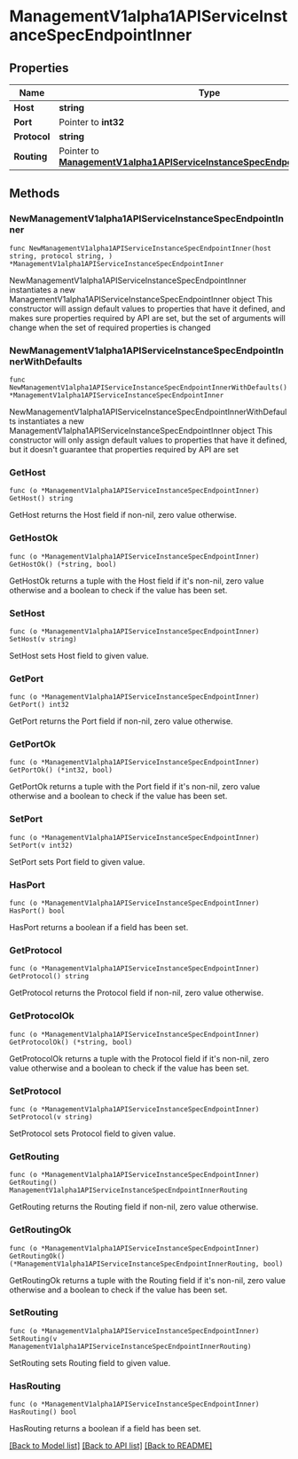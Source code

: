 # ManagementV1alpha1APIServiceInstanceSpecEndpointInner

## Properties

Name | Type | Description | Notes
------------ | ------------- | ------------- | -------------
**Host** | **string** |  | 
**Port** | Pointer to **int32** |  | [optional] 
**Protocol** | **string** |  | 
**Routing** | Pointer to [**ManagementV1alpha1APIServiceInstanceSpecEndpointInnerRouting**](ManagementV1alpha1APIServiceInstanceSpecEndpointInnerRouting.md) |  | [optional] 

## Methods

### NewManagementV1alpha1APIServiceInstanceSpecEndpointInner

`func NewManagementV1alpha1APIServiceInstanceSpecEndpointInner(host string, protocol string, ) *ManagementV1alpha1APIServiceInstanceSpecEndpointInner`

NewManagementV1alpha1APIServiceInstanceSpecEndpointInner instantiates a new ManagementV1alpha1APIServiceInstanceSpecEndpointInner object
This constructor will assign default values to properties that have it defined,
and makes sure properties required by API are set, but the set of arguments
will change when the set of required properties is changed

### NewManagementV1alpha1APIServiceInstanceSpecEndpointInnerWithDefaults

`func NewManagementV1alpha1APIServiceInstanceSpecEndpointInnerWithDefaults() *ManagementV1alpha1APIServiceInstanceSpecEndpointInner`

NewManagementV1alpha1APIServiceInstanceSpecEndpointInnerWithDefaults instantiates a new ManagementV1alpha1APIServiceInstanceSpecEndpointInner object
This constructor will only assign default values to properties that have it defined,
but it doesn't guarantee that properties required by API are set

### GetHost

`func (o *ManagementV1alpha1APIServiceInstanceSpecEndpointInner) GetHost() string`

GetHost returns the Host field if non-nil, zero value otherwise.

### GetHostOk

`func (o *ManagementV1alpha1APIServiceInstanceSpecEndpointInner) GetHostOk() (*string, bool)`

GetHostOk returns a tuple with the Host field if it's non-nil, zero value otherwise
and a boolean to check if the value has been set.

### SetHost

`func (o *ManagementV1alpha1APIServiceInstanceSpecEndpointInner) SetHost(v string)`

SetHost sets Host field to given value.


### GetPort

`func (o *ManagementV1alpha1APIServiceInstanceSpecEndpointInner) GetPort() int32`

GetPort returns the Port field if non-nil, zero value otherwise.

### GetPortOk

`func (o *ManagementV1alpha1APIServiceInstanceSpecEndpointInner) GetPortOk() (*int32, bool)`

GetPortOk returns a tuple with the Port field if it's non-nil, zero value otherwise
and a boolean to check if the value has been set.

### SetPort

`func (o *ManagementV1alpha1APIServiceInstanceSpecEndpointInner) SetPort(v int32)`

SetPort sets Port field to given value.

### HasPort

`func (o *ManagementV1alpha1APIServiceInstanceSpecEndpointInner) HasPort() bool`

HasPort returns a boolean if a field has been set.

### GetProtocol

`func (o *ManagementV1alpha1APIServiceInstanceSpecEndpointInner) GetProtocol() string`

GetProtocol returns the Protocol field if non-nil, zero value otherwise.

### GetProtocolOk

`func (o *ManagementV1alpha1APIServiceInstanceSpecEndpointInner) GetProtocolOk() (*string, bool)`

GetProtocolOk returns a tuple with the Protocol field if it's non-nil, zero value otherwise
and a boolean to check if the value has been set.

### SetProtocol

`func (o *ManagementV1alpha1APIServiceInstanceSpecEndpointInner) SetProtocol(v string)`

SetProtocol sets Protocol field to given value.


### GetRouting

`func (o *ManagementV1alpha1APIServiceInstanceSpecEndpointInner) GetRouting() ManagementV1alpha1APIServiceInstanceSpecEndpointInnerRouting`

GetRouting returns the Routing field if non-nil, zero value otherwise.

### GetRoutingOk

`func (o *ManagementV1alpha1APIServiceInstanceSpecEndpointInner) GetRoutingOk() (*ManagementV1alpha1APIServiceInstanceSpecEndpointInnerRouting, bool)`

GetRoutingOk returns a tuple with the Routing field if it's non-nil, zero value otherwise
and a boolean to check if the value has been set.

### SetRouting

`func (o *ManagementV1alpha1APIServiceInstanceSpecEndpointInner) SetRouting(v ManagementV1alpha1APIServiceInstanceSpecEndpointInnerRouting)`

SetRouting sets Routing field to given value.

### HasRouting

`func (o *ManagementV1alpha1APIServiceInstanceSpecEndpointInner) HasRouting() bool`

HasRouting returns a boolean if a field has been set.


[[Back to Model list]](../README.md#documentation-for-models) [[Back to API list]](../README.md#documentation-for-api-endpoints) [[Back to README]](../README.md)


